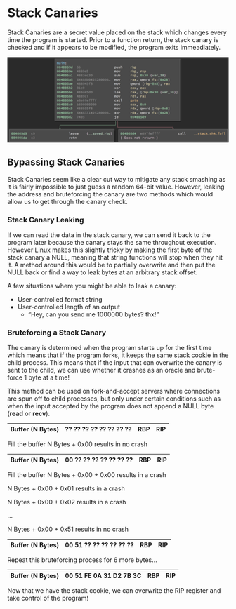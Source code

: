 # Stack Canaries

Stack Canaries are a secret value placed on the stack which changes every time the program is started. Prior to a function return, the stack canary is checked and if it appears to be modified, the program exits immeadiately. 

![Stack Canary](stack-canary.png)

## Bypassing Stack Canaries

Stack Canaries seem like a clear cut way to mitigate any stack smashing as it is fairly impossible to just guess a random 64-bit value. However, leaking the address and bruteforcing the canary are two methods which would allow us to get through the canary check.

### Stack Canary Leaking

If we can read the data in the stack canary, we can send it back to the program later because the canary stays the same throughout execution. However Linux makes this slightly tricky by making the first byte of the stack canary a NULL, meaning that string functions will stop when they hit it. A method around this would be to partially overwrite and then put the NULL back or find a way to leak bytes at an arbitrary stack offset.

A few situations where you might be able to leak a canary:

* User-controlled format string 
* User-controlled length of an output
	* “Hey, can you send me 1000000 bytes? thx!”

### Bruteforcing a Stack Canary

The canary is determined when the program starts up for the first time which means that if the program forks, it keeps the same stack cookie in the child process. This means that if the input that can overwrite the canary is sent to the child, we can use whether it crashes as an oracle and brute-force 1 byte at a time! 

This method can be used on fork-and-accept servers where connections are spun off to child processes, but only under certain conditions such as when the input accepted by the program does not append a NULL byte (**read** or **recv**).

| Buffer (N Bytes) | ?? ?? ?? ?? ?? ?? ?? ?? | RBP | RIP |
| --- | --- | --- | --- |

Fill the buffer N Bytes + 0x00 results in no crash

| Buffer (N Bytes) | 00 ?? ?? ?? ?? ?? ?? ?? | RBP | RIP |
| --- | --- | --- | --- |

Fill the buffer N Bytes + 0x00 + 0x00 results in a crash

N Bytes + 0x00 + 0x01 results in a crash

N Bytes + 0x00 + 0x02 results in a crash

...

N Bytes + 0x00 + 0x51 results in no crash

| Buffer (N Bytes) | 00 51 ?? ?? ?? ?? ?? ?? | RBP | RIP |
| --- | --- | --- | --- |

Repeat this bruteforcing process for 6 more bytes...

| Buffer (N Bytes) | 00 51 FE 0A 31 D2 7B 3C | RBP | RIP |
| --- | --- | --- | --- |

Now that we have the stack cookie, we can overwrite the RIP register and take control of the program!